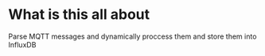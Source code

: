 # What is this all about

Parse MQTT messages and dynamically proccess them and store them into InfluxDB

